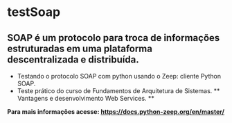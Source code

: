 # testSoap
## SOAP é um protocolo para troca de informações estruturadas em uma plataforma descentralizada e distribuída.
- Testando o protocolo SOAP com python usando o Zeep: cliente Python SOAP.
- Teste prático do curso de Fundamentos de Arquitetura de Sistemas.
** Vantagens e desenvolvimento Web Services. **

<b> Para mais informações acesse: https://docs.python-zeep.org/en/master/
